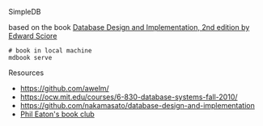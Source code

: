 SimpleDB


based on the book [Database Design and Implementation, 2nd edition by Edward Sciore](https://link.springer.com/book/10.1007/978-3-030-33836-7)

```
# book in local machine
mdbook serve
```


Resources
- https://github.com/awelm/
- https://ocw.mit.edu/courses/6-830-database-systems-fall-2010/
- https://github.com/nakamasato/database-design-and-implementation
- [Phil Eaton's book club](https://eatonphil.com/2024-database-design-and-implementation.html)

